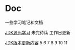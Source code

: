 # Doc
一些学习笔记和文档

[JDK源码学习](https://github.com/HerPromise/Doc/blob/master/JDK%E6%BA%90%E7%A0%81%E5%AD%A6%E4%B9%A0%E7%AC%94%E8%AE%B0.md) 未完待续 工作日更新

[JDK版本更新内容](https://github.com/HerPromise/Doc/blob/master/JDK%E7%89%88%E6%9C%AC%E6%9B%B4%E6%96%B0%E5%86%85%E5%AE%B9.md) 5 6 7 8 9 10 11
